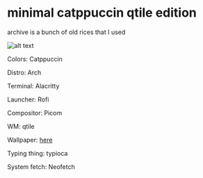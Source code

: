 # minimal catppuccin qtile edition

archive is a bunch of old rices that I used


![alt text](https://github.com/sininenblue/dot-files/sc.png "Screen shot")

Colors: Catppuccin

Distro: Arch

Terminal: Alacritty

Launcher: Rofi

Compositor: Picom

WM: qtile

Wallpaper: [here](https://github.com/Harshit-T/Wallpapers)

Typing thing: typioca

System fetch: Neofetch
